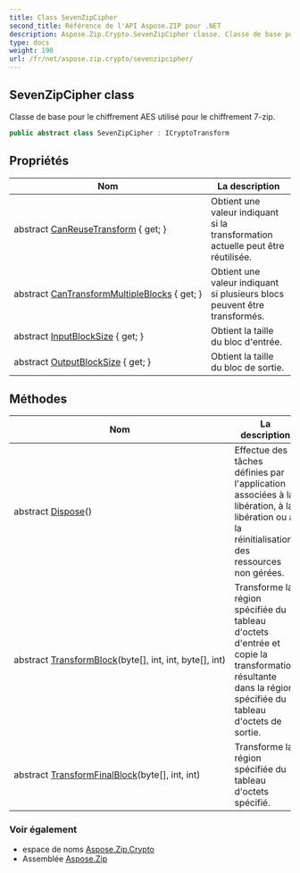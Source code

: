 ```yaml
---
title: Class SevenZipCipher
second_title: Référence de l'API Aspose.ZIP pour .NET
description: Aspose.Zip.Crypto.SevenZipCipher classe. Classe de base pour le chiffrement AES utilisé pour le chiffrement 7zip.
type: docs
weight: 190
url: /fr/net/aspose.zip.crypto/sevenzipcipher/
---
```

## SevenZipCipher class

Classe de base pour le chiffrement AES utilisé pour le chiffrement 7-zip.

```csharp
public abstract class SevenZipCipher : ICryptoTransform
```

## Propriétés

| Nom | La description |
| --- | --- |
| abstract [CanReuseTransform](../../aspose.zip.crypto/sevenzipcipher/canreusetransform/) { get; } | Obtient une valeur indiquant si la transformation actuelle peut être réutilisée. |
| abstract [CanTransformMultipleBlocks](../../aspose.zip.crypto/sevenzipcipher/cantransformmultipleblocks/) { get; } | Obtient une valeur indiquant si plusieurs blocs peuvent être transformés. |
| abstract [InputBlockSize](../../aspose.zip.crypto/sevenzipcipher/inputblocksize/) { get; } | Obtient la taille du bloc d'entrée. |
| abstract [OutputBlockSize](../../aspose.zip.crypto/sevenzipcipher/outputblocksize/) { get; } | Obtient la taille du bloc de sortie. |

## Méthodes

| Nom | La description |
| --- | --- |
| abstract [Dispose](../../aspose.zip.crypto/sevenzipcipher/dispose/)() | Effectue des tâches définies par l'application associées à la libération, à la libération ou à la réinitialisation des ressources non gérées. |
| abstract [TransformBlock](../../aspose.zip.crypto/sevenzipcipher/transformblock/)(byte[], int, int, byte[], int) | Transforme la région spécifiée du tableau d'octets d'entrée et copie la transformation résultante dans la région spécifiée du tableau d'octets de sortie. |
| abstract [TransformFinalBlock](../../aspose.zip.crypto/sevenzipcipher/transformfinalblock/)(byte[], int, int) | Transforme la région spécifiée du tableau d'octets spécifié. |

### Voir également

* espace de noms [Aspose.Zip.Crypto](../../aspose.zip.crypto/)
* Assemblée [Aspose.Zip](../../)


